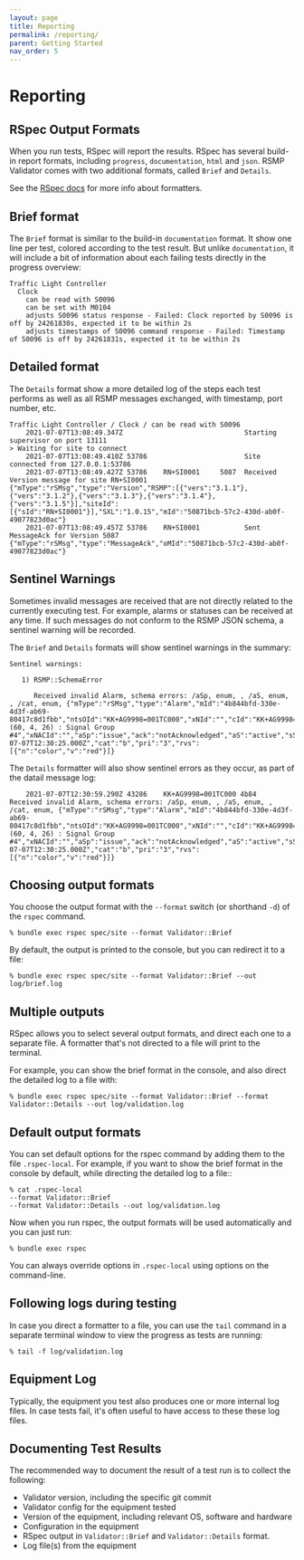 ```yaml
---
layout: page
title: Reporting
permalink: /reporting/
parent: Getting Started
nav_order: 5
---
```



# Reporting

## RSpec Output Formats
When you run tests, RSpec will report the results.
RSpec has several build-in report formats, including `progress`, `documentation`, `html` and `json`. RSMP Validator comes with two additional formats, called `Brief` and `Details`.

See the [RSpec docs](https://relishapp.com/rspec/rspec-core/v/2-6/docs/command-line/format-option) for more info about formatters.

## Brief format
The `Brief` format is similar to the build-in `documentation` format. It show one line per test, colored according to the test result. But unlike `documentation`, it will include a bit of information about each failing tests directly in the progress overview:

```
Traffic Light Controller
  Clock
    can be read with S0096
    can be set with M0104
    adjusts S0096 status response - Failed: Clock reported by S0096 is off by 24261830s, expected it to be within 2s
    adjusts timestamps of S0096 command response - Failed: Timestamp of S0096 is off by 24261831s, expected it to be within 2s
```

## Detailed format
The `Details` format show a more detailed log of the steps each test performs  as well as all RSMP messages exchanged, with timestamp, port number, etc.

```
Traffic Light Controller / Clock / can be read with S0096
    2021-07-07T13:08:49.347Z                              Starting supervisor on port 13111
> Waiting for site to connect
    2021-07-07T13:08:49.410Z 53786                        Site connected from 127.0.0.1:53786
    2021-07-07T13:08:49.427Z 53786    RN+SI0001     5087  Received Version message for site RN+SI0001 {"mType":"rSMsg","type":"Version","RSMP":[{"vers":"3.1.1"},{"vers":"3.1.2"},{"vers":"3.1.3"},{"vers":"3.1.4"},{"vers":"3.1.5"}],"siteId":[{"sId":"RN+SI0001"}],"SXL":"1.0.15","mId":"50871bcb-57c2-430d-ab0f-49077823d0ac"}
    2021-07-07T13:08:49.457Z 53786    RN+SI0001           Sent MessageAck for Version 5087 {"mType":"rSMsg","type":"MessageAck","oMId":"50871bcb-57c2-430d-ab0f-49077823d0ac"}
```

## Sentinel Warnings
Sometimes invalid messages are received that are not directly related to the currently executing test. For example, alarms or statuses can be received at any time. If such messages do not conform to the RSMP JSON schema, a sentinel warning will be recorded.

The `Brief` and `Details` formats will show sentinel warnings in the summary:

```
Sentinel warnings:

   1) RSMP::SchemaError

      Received invalid Alarm, schema errors: /aSp, enum, , /aS, enum, , /cat, enum, {"mType":"rSMsg","type":"Alarm","mId":"4b844bfd-330e-4d3f-ab69-80417c8d1fbb","ntsOId":"KK+AG9998=001TC000","xNId":"","cId":"KK+AG9998=001SG004","aCId":"A0202","xACId":"C_LAMP_L1_RED (60, 4, 26) : Signal Group #4","xNACId":"","aSp":"issue","ack":"notAcknowledged","aS":"active","sS":"notSuspended","aTs":"2021-07-07T12:30:25.000Z","cat":"b","pri":"3","rvs":[{"n":"color","v":"red"}]}
```


The `Details` formatter will also show sentinel errors as they occur, as part of the datail message log:

```
    2021-07-07T12:30:59.290Z 43286    KK+AG9998=001TC000 4b84  Received invalid Alarm, schema errors: /aSp, enum, , /aS, enum, , /cat, enum, {"mType":"rSMsg","type":"Alarm","mId":"4b844bfd-330e-4d3f-ab69-80417c8d1fbb","ntsOId":"KK+AG9998=001TC000","xNId":"","cId":"KK+AG9998=001SG004","aCId":"A0202","xACId":"C_LAMP_L1_RED (60, 4, 26) : Signal Group #4","xNACId":"","aSp":"issue","ack":"notAcknowledged","aS":"active","sS":"notSuspended","aTs":"2021-07-07T12:30:25.000Z","cat":"b","pri":"3","rvs":[{"n":"color","v":"red"}]}
```

## Choosing output formats
You choose the output format with the `--format` switch (or shorthand `-d`) of the `rspec` command.

```
% bundle exec rspec spec/site --format Validator::Brief
```

By default, the output is printed to the console, but you can redirect it to a file:

```
% bundle exec rspec spec/site --format Validator::Brief --out log/brief.log
```

##  Multiple outputs
RSpec allows you to select several output formats, and direct each one to a separate file. A formatter that's not directed to a file will print to the terminal.

For example, you can show the brief format in the console, and also direct the detailed log to a file with:

```
% bundle exec rspec spec/site --format Validator::Brief --format Validator::Details --out log/validation.log
```

## Default output formats
You can set default options for the rspec command by adding them to the file `.rspec-local`. For example, if you want to show the brief format in the console by default, while directing the detailed log to a file::

```
% cat .rspec-local
--format Validator::Brief
--format Validator::Details --out log/validation.log
```

Now when you run rspec, the output formats will be used automatically and you can just run:

```
% bundle exec rspec
```

You can always override options in `.rspec-local` using options on the command-line.

## Following logs during testing
In case you direct a formatter to a file, you can use the `tail` command in a separate terminal window to view the progress as tests are running:

```
% tail -f log/validation.log
```

## Equipment Log
Typically, the equipment you test also produces one or more internal log files. In case tests fail, it's often useful to have access to these these log files.

## Documenting Test Results
The recommended way to document the result of a test run is to collect the following:

- Validator version, including the specific git commit
- Validator config for the equipment tested
- Version of the equipment, including relevant OS, software and hardware
- Configuration in the equipment
- RSpec output in `Validator::Brief` and `Validator::Details` format.
- Log file(s) from the equipment
